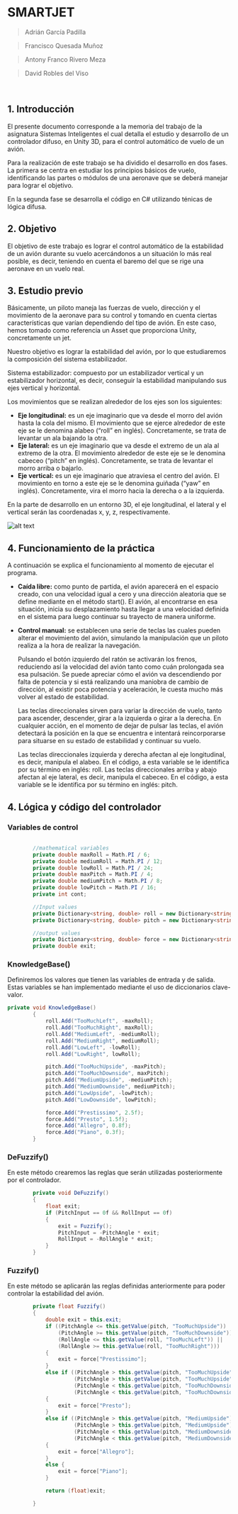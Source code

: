 # SMARTJET

>Adrián García Padilla

>Francisco Quesada Muñoz

>Antony Franco Rivero Meza

>David Robles del Viso

<br/>


## 1. Introducción  

El presente documento corresponde a la memoria del trabajo de la asignatura Sistemas Inteligentes el cual detalla el estudio y desarrollo de un controlador difuso, en Unity 3D, para el control automático de vuelo de un avión.

Para la realización de este trabajo se ha dividido el desarrollo en dos fases. 
La primera se centra en estudiar los principios básicos de vuelo, identificando las partes o módulos de una aeronave que se deberá manejar para lograr el objetivo.

En la segunda fase se desarrolla el código en C# utilizando ténicas de lógica difusa.


## 2. Objetivo

El objetivo de este trabajo es lograr el control automático de la estabilidad de un avión durante su vuelo acercándonos a un situación lo más real posible, es decir, teniendo en cuenta el baremo del que se rige una aeronave en un vuelo real.

## 3. Estudio previo

Básicamente, un piloto maneja las fuerzas de vuelo, dirección y el movimiento de la aeronave para su control y tomando en cuenta ciertas características que varían dependiendo del tipo de avión. 
En este caso, hemos tomado como referencia un Asset que proporciona Unity, concretamente un jet.

Nuestro objetivo es lograr la estabilidad del avión, por lo que estudiaremos la composición del sistema estabilizador.

Sistema estabilizador: compuesto por un estabilizador vertical y un estabilizador horizontal, es decir, conseguir la estabilidad manipulando sus ejes vertical y horizontal.

Los movimientos que se realizan alrededor de los ejes son los siguientes:

+ __Eje longitudinal:__ es un eje imaginario que va desde el morro del avión hasta la cola del mismo. El movimiento que se ejerce alrededor de este eje se le denomina alabeo (“roll” en inglés). Concretamente, se trata de levantar un ala bajando la otra. 
+ __Eje lateral:__ es un eje imaginario que va desde el extremo de un ala al extremo de la otra. El movimiento alrededor de este eje se le denomina cabeceo (“pitch” en inglés). Concretamente, se trata de levantar el morro arriba o bajarlo.
+ __Eje vertical:__ es un eje imaginario que atraviesa el centro del avión. El movimiento en torno a este eje se le denomina guiñada (“yaw” en inglés). Concretamente, vira el morro hacia la derecha o a la izquierda.

En la parte de desarrollo en un entorno 3D, el eje longitudinal, el lateral y el vertical serán las coordenadas x, y, z, respectivamente.

![alt text](http://2.bp.blogspot.com/-_d_Y51vcJnU/UIxBT81gbzI/AAAAAAAAB7Q/Jf5B9nV_bEU/s1600/EjesMovimiento.png "Ejes")

## 4. Funcionamiento de la práctica

A continuación se explica el funcionamiento al momento de ejecutar el programa.

+ __Caída libre:__ como punto de partida, el avión aparecerá en el espacio creado, con una velocidad igual a cero y una dirección aleatoria que se define mediante en el método start(). El avión, al encontrarse en esa situación, inicia su desplazamiento hasta llegar a una velocidad definida en el sistema para luego continuar su trayecto de manera uniforme.
+ __Control manual:__ se establecen una serie de teclas las cuales pueden alterar el movimiento del avión, simulando la manipulación que un piloto realiza a la hora de realizar la navegación.
	
    Pulsando el botón izquierdo del ratón se activarán los frenos, reduciendo así la velocidad del avión tanto como cuán prolongada sea esa pulsación. Se puede apreciar cómo el avión va descendiendo por falta de potencia y si está realizando una maniobra de cambio de dirección, al existir poca potencia y aceleración, le cuesta mucho más volver al estado de estabilidad.

    Las teclas direccionales sirven para variar la dirección de vuelo, tanto para ascender, descender, girar a la izquierda o girar a la derecha. En cualquier acción, en el momento de dejar de pulsar las teclas, el avión detectará la posición en la que se encuentra e intentará reincorporarse para situarse en su estado de estabilidad y continuar su vuelo.

    Las teclas direccionales izquierda y derecha afectan al eje longitudinal, es decir, manipula el alabeo. En el código, a esta variable se le identifica por su término en inglés: roll.
Las teclas direccionales arriba y abajo afectan al eje lateral, es decir, manipula el cabeceo. En el código, a esta variable se le identifica por su término en inglés: pitch.
 	
## 4. Lógica y código del controlador

### Variables de control
```c#

        //mathematical variables
        private double maxRoll = Math.PI / 6;
        private double mediumRoll = Math.PI / 12;
        private double lowRoll = Math.PI / 24;
        private double maxPitch = Math.PI / 4;
        private double mediumPitch = Math.PI / 8;
        private double lowPitch = Math.PI / 16;
        private int cont;

        //Input values
        private Dictionary<string, double> roll = new Dictionary<string, double>();
        private Dictionary<string, double> pitch = new Dictionary<string, double>();

        //output values
        private Dictionary<string, double> force = new Dictionary<string, double>();
        private double exit;
```



### KnowledgeBase()
Definiremos los valores que tienen las variables de entrada y de salida. Estas variables se han implementado mediante el uso de diccionarios clave-valor.

```c#
private void KnowledgeBase()
        {
            roll.Add("TooMuchLeft", -maxRoll);
            roll.Add("TooMuchRight", maxRoll);
            roll.Add("MediumLeft", -mediumRoll);
            roll.Add("MediumRight", mediumRoll);
            roll.Add("LowLeft", -lowRoll);
            roll.Add("LowRight", lowRoll);

            pitch.Add("TooMuchUpside", -maxPitch);
            pitch.Add("TooMuchDownside", maxPitch);
            pitch.Add("MediumUpside", -mediumPitch);
            pitch.Add("MediumDownside", mediumPitch);
            pitch.Add("LowUpside", -lowPitch);
            pitch.Add("LowDownside", lowPitch);

            force.Add("Prestissimo", 2.5f);
            force.Add("Presto", 1.5f);
            force.Add("Allegro", 0.8f);
            force.Add("Piano", 0.3f);
        }
```



### DeFuzzify()
En este método crearemos las reglas que serán utilizadas posteriormente por el controlador.

```c#
        private void DeFuzzify()
        {
            float exit;
            if (PitchInput == 0f && RollInput == 0f)
            {
                exit = Fuzzify();
                PitchInput = -PitchAngle * exit;
                RollInput = -RollAngle * exit;
            }
        }

```
### Fuzzify()
En este método se aplicarán las reglas definidas anteriormente para poder controlar la estabilidad del avión.

```c#
        private float Fuzzify()
        {
            double exit = this.exit;
            if ((PitchAngle <= this.getValue(pitch, "TooMuchUpside")) ||
                (PitchAngle >= this.getValue(pitch, "TooMuchDownside")) ||
                (RollAngle <= this.getValue(roll, "TooMuchLeft")) ||
                (RollAngle >= this.getValue(roll, "TooMuchRight")))
            {
                exit = force["Prestissimo"];
            }
            else if ((PitchAngle > this.getValue(pitch, "TooMuchUpside") && PitchAngle <= this.getValue(pitch, "MediumUpside") || RollAngle > this.getValue(roll, "TooMuchLeft") && RollAngle <= this.getValue(roll, "MediumLeft")) ||
                     (PitchAngle > this.getValue(pitch, "TooMuchUpside") && PitchAngle <= this.getValue(pitch, "MediumUpside") || RollAngle < this.getValue(roll, "TooMuchRight") && RollAngle >= this.getValue(roll, "MediumRight")) ||
                     (PitchAngle < this.getValue(pitch, "TooMuchDownside") && PitchAngle >= this.getValue(pitch, "MediumDownside") || RollAngle > this.getValue(roll, "TooMuchLeft") && RollAngle <= this.getValue(roll, "MediumLeft")) ||
                     (PitchAngle < this.getValue(pitch, "TooMuchDownside") && PitchAngle >= this.getValue(pitch, "MediumDownside") || RollAngle < this.getValue(roll, "TooMuchRight") && RollAngle >= this.getValue(roll, "MediumRight")))
            {
                exit = force["Presto"];
            }
            else if ((PitchAngle > this.getValue(pitch, "MediumUpside") && PitchAngle <= this.getValue(pitch, "LowUpside") || RollAngle > this.getValue(roll, "MediumLeft") && RollAngle <= this.getValue(roll, "LowLeft")) ||
                     (PitchAngle > this.getValue(pitch, "MediumUpside") && PitchAngle <= this.getValue(pitch, "LowUpside") || RollAngle < this.getValue(roll, "MediumRight") && RollAngle >= this.getValue(roll, "LowRight")) ||
                     (PitchAngle < this.getValue(pitch, "MediumDownside") && PitchAngle >= this.getValue(pitch, "LowDownside") || RollAngle > this.getValue(roll, "MediumLeft") && RollAngle <= this.getValue(roll, "LowLeft")) ||
                     (PitchAngle < this.getValue(pitch, "MediumDownside") && PitchAngle >= this.getValue(pitch, "LowDownside") || RollAngle < this.getValue(roll, "MediumRight") && RollAngle >= this.getValue(roll, "LowRight")))
            {
                exit = force["Allegro"];
            }
            else {
                exit = force["Piano"];
            }

            return (float)exit;

        }
```






